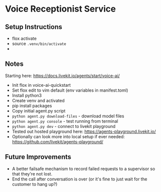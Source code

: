 # Voice Receptionist Service

## Setup Instructions
* flox activate
* source `.venv/bin/activate`
* 

## Notes
Starting here: https://docs.livekit.io/agents/start/voice-ai/

* Init flox in voice-ai-quickstart
* Set flox edit to vim default (env variables in manifest.toml)
* Install python3
* Create venv and activated
* pip install packages
* Copy initial agent.py script
* `python agent.py download-files` - download model files
* `python agent.py console` - test running from terminal
* `python agent.py dev` - connect to livekit playground
* Tested out hosted playground here: https://agents-playground.livekit.io/
* Optionally can look more into local setup if ever needed: https://github.com/livekit/agents-playground/

## Future Improvements
* A better failsafe mechanism to record failed requests to a supervisor so that they're not lost.
* End the call after conversation is over (or it's fine to just wait for the customer to hang up?)